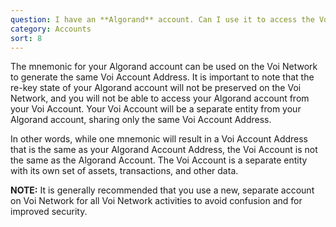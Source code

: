 ```yaml
---
question: I have an **Algorand** account. Can I use it to access the Voi Network?
category: Accounts
sort: 8
---
```

The mnemonic for your Algorand account can be used on the Voi Network to generate the same Voi Account Address. It is important to note that the re-key state of your Algorand account will not be preserved on the Voi Network, and you will not be able to access your Algorand account from your Voi Account. Your Voi Account will be a separate entity from your Algorand account, sharing only the same Voi Account Address.

In other words, while one mnemonic will result in a Voi Account Address that is the same as your Algorand Account Address, the Voi Account is not the same as the Algorand Account. The Voi Account is a separate entity with its own set of assets, transactions, and other data.

**NOTE:** It is generally recommended that you use a new, separate account on Voi Network for all Voi Network activities to avoid confusion and for improved security.